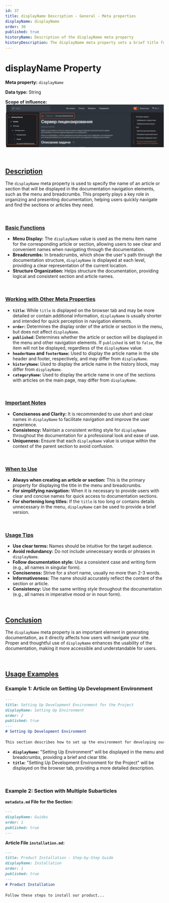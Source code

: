 ```yaml
---
id: 37
title: displayName Description - General - Meta properties
displayName: displayName
order: 30
published: true
historyName: Description of the displayName meta property
historyDescription: The displayName meta property sets a brief title for the article to be displayed in the menu and documentation navigation.
---
```


# displayName Property

**Meta property:** `displayName`

**Data type:** String

**Scope of influence:**
![Property Influence](https://raw.githubusercontent.com/SolarSpaceTech/product-documentation-content/refs/heads/main/ru/documentation/markdown/images/display-name.png)


<br/>

## [Description](description)

The `displayName` meta property is used to specify the name of an article or section that will be displayed in the documentation navigation elements,
such as the menu and breadcrumbs. This property plays a key role in organizing and presenting documentation, helping users quickly
navigate and find the sections or articles they need.

<br/>

### [Basic Functions](basic-functions)

- **Menu Display:** The `displayName` value is used as the menu item name for the corresponding article or section, allowing
users to see clear and convenient names when navigating through the documentation.
- **Breadcrumbs:** In breadcrumbs, which show the user's path through the documentation structure, `displayName` is displayed at each
level, providing a clear representation of the current location.
- **Structure Organization:** Helps structure the documentation, providing logical and consistent section and article names.

<br/>

### [Working with Other Meta Properties](with-other-properties)

- **`title`:** While `title` is displayed on the browser tab and may be more detailed or contain additional information,
`displayName` is usually shorter and intended for quick perception in navigation elements.
- **`order`:** Determines the display order of the article or section in the menu, but does not affect `displayName`.
- **`published`:** Determines whether the article or section will be displayed in the menu and other navigation elements. If `published` is set
to `false`, the item will not be displayed, regardless of the `displayName` value.
- **`headerName` and `footerName`:** Used to display the article name in the site header and footer, respectively, and may differ from `displayName`.
- **`historyName`:** Used to display the article name in the history block, may differ from `displayName`.
- **`categoryName`:** Used to display the article name in one of the sections with articles on the main page, may differ from `displayName`.


<br/>

### [Important Notes](notes)

- **Conciseness and Clarity:** It is recommended to use short and clear names in `displayName` to facilitate navigation and improve the user experience.
- **Consistency:** Maintain a consistent writing style for `displayName` throughout the documentation for a professional look and ease of use.
- **Uniqueness:** Ensure that each `displayName` value is unique within the context of the parent section to avoid confusion.

<br/>

### [When to Use](when-to-use)

- **Always when creating an article or section:** This is the primary property for displaying the title in the menu and breadcrumbs.
- **For simplifying navigation:** When it is necessary to provide users with clear and concise names for quick access to documentation sections.
- **For shortening long titles:** If the `title` is too long or contains details unnecessary in the menu, `displayName` can be used to provide a brief version.

<br/>

### [Usage Tips](advice)

- **Use clear terms:** Names should be intuitive for the target audience.
- **Avoid redundancy:** Do not include unnecessary words or phrases in `displayName`.
- **Follow documentation style:** Use a consistent case and writing form (e.g., all names in singular form).
- **Conciseness:** Strive for a short name, usually no more than 2-3 words.
- **Informativeness:** The name should accurately reflect the content of the section or article.
- **Consistency:** Use the same writing style throughout the documentation (e.g., all names in imperative mood
  or in noun form).

<br/>

## [Conclusion](conclusion)

The `displayName` meta property is an important element in generating documentation, as it directly affects how users will navigate your site. Proper and thoughtful use of `displayName` enhances the usability of the documentation, making it more accessible and understandable for users.

<br/>

## [Usage Examples](examples)

### Example 1: Article on Setting Up Development Environment

```md
---
title: Setting Up Development Environment for the Project
displayName: Setting Up Environment
order: 2
published: true
---
# Setting Up Development Environment

This section describes how to set up the environment for developing our project...
```

- **`displayName`:** "Setting Up Environment" will be displayed in the menu and breadcrumbs, providing a brief and clear title.
- **`title`:** "Setting Up Development Environment for the Project" will be displayed on the browser tab, providing a more detailed description.

<br/>

### Example 2: Section with Multiple Subarticles

**`metadata.md` File for the Section:**

```md
---
displayName: Guides
order: 1
published: true
---
```

**Article File `installation.md`:**

```md
---
title: Product Installation - Step-by-Step Guide
displayName: Installation
order: 1
published: true
---
# Product Installation

Follow these steps to install our product...
```
